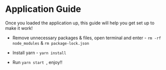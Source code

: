 # Application Guide

Once you loaded the application up, this guide will help you get set up to make it work!

- Remove unnecessary packages & files, open terminal and enter - `rm -rf node_modules` & `rm package-lock.json`

- Install yarn - `yarn install`

- Run `yarn start `, enjoy!!